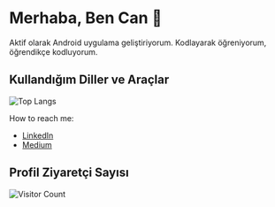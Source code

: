# Merhaba, Ben Can 👋

  Aktif olarak Android uygulama geliştiriyorum. Kodlayarak öğreniyorum, öğrendikçe kodluyorum.
  

## Kullandığım Diller ve Araçlar
![Top Langs](https://github-readme-stats.vercel.app/api/top-langs/?username=cansilaci1&layout=compact)


How to reach me:
- [LinkedIn](https://www.linkedin.com/in/cansilaci/)
- [Medium](https://medium.com/@mcsilaci)

## Profil Ziyaretçi Sayısı
![Visitor Count](https://visitor-badge.laobi.icu/badge?page_id=yourusername.yourusername)
